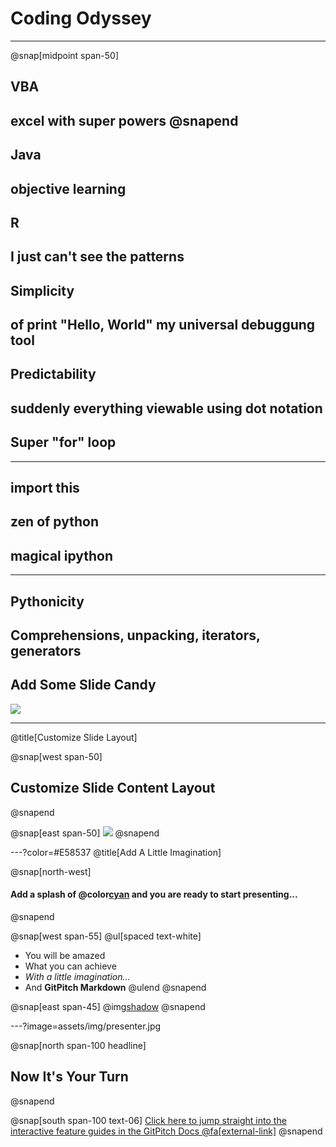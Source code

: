 # Coding Odyssey

---
@snap[midpoint span-50]
## VBA
excel with super powers
@snapend
---
## Java
objective learning
---
## R
I just can't see the patterns
---
## Simplicity
of print "Hello, World"
my universal debuggung tool
---
## Predictability
suddenly everything viewable using dot notation
---
## Super "for" loop
---
## import this
zen of python
---
## magical ipython
---
## Pythonicity
Comprehensions, unpacking, iterators, generators
---
## Add Some Slide Candy

![](assets/img/presentation.png)

---
@title[Customize Slide Layout]

@snap[west span-50]
## Customize Slide Content Layout
@snapend

@snap[east span-50]
![](assets/img/presentation.png)
@snapend

---?color=#E58537
@title[Add A Little Imagination]

@snap[north-west]
#### Add a splash of @color[cyan](**color**) and you are ready to start presenting...
@snapend

@snap[west span-55]
@ul[spaced text-white]
- You will be amazed
- What you can achieve
- *With a little imagination...*
- And **GitPitch Markdown**
@ulend
@snapend

@snap[east span-45]
@img[shadow](assets/img/conference.png)
@snapend

---?image=assets/img/presenter.jpg

@snap[north span-100 headline]
## Now It's Your Turn
@snapend

@snap[south span-100 text-06]
[Click here to jump straight into the interactive feature guides in the GitPitch Docs @fa[external-link]](https://gitpitch.com/docs/getting-started/tutorial/)
@snapend
